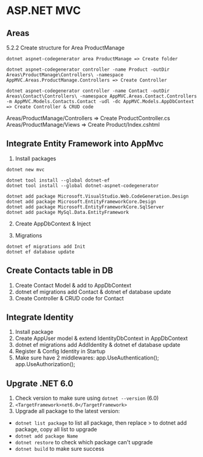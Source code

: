 # ASP.NET MVC

## Areas

5.2.2 Create structure for Area ProductManage

```
dotnet aspnet-codegenerator area ProductManage => Create folder

dotnet aspnet-codegenerator controller -name Product -outDir Areas\ProductManage\Controllers\ -namespace AppMVC.Areas.ProductManage.Controllers => Create Controller

dotnet aspnet-codegenerator controller -name Contact -outDir Areas\Contact\Controllers\ -namespace AppMVC.Areas.Contact.Controllers -m AppMVC.Models.Contacts.Contact -udl -dc AppMVC.Models.AppDbContext => Create Controller & CRUD code
```

Areas/ProductManage/Controllers => Create ProductController.cs
Areas/ProductManage/Views => Create Product/Index.cshtml

## Integrate Entity Framework into AppMvc

1. Install packages

```
dotnet new mvc

dotnet tool install --global dotnet-ef
dotnet tool install --global dotnet-aspnet-codegenerator

dotnet add package Microsoft.VisualStudio.Web.CodeGeneration.Design
dotnet add package Microsoft.EntityFrameworkCore.Design
dotnet add package Microsoft.EntityFrameworkCore.SqlServer
dotnet add package MySql.Data.EntityFramework
```

2. Create AppDbContext & Inject

3. Migrations

```
dotnet ef migrations add Init
dotnet ef database update
```

## Create Contacts table in DB

1. Create Contact Model & add to AppDbContext
2. dotnet ef migrations add Contact & dotnet ef database update
3. Create Controller & CRUD code for Contact

## Integrate Identity

1. Install package
2. Create AppUser model & extend IdentityDbContext in AppDbContext
3. dotnet ef migrations add AddIdentity & dotnet ef database update
4. Register & Config Identity in Startup
5. Make sure have 2 middlewares: app.UseAuthentication(); app.UseAuthorization();

## Upgrate .NET 6.0

1. Check version to make sure using `dotnet --version` (6.0)
2. `<TargetFramework>net6.0</TargetFramework>`
3. Upgrade all package to the latest version:

- `dotnet list package` to list all package, then replace > to dotnet add package, copy all list to upgrade
- `dotnet add package Name`
- `dotnet restore` to check which package can't upgrade
- `dotnet build` to make sure success

